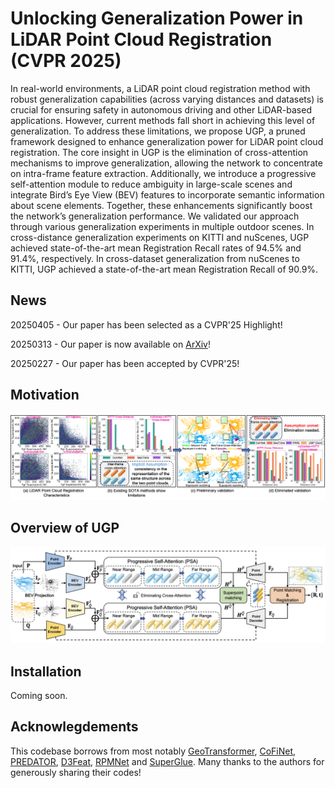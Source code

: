 # Unlocking Generalization Power in LiDAR Point Cloud Registration (CVPR 2025)

In real-world environments, a LiDAR point cloud registration method with robust generalization capabilities (across varying distances and datasets) is crucial for ensuring safety in autonomous driving and other LiDAR-based applications. However, current methods fall short in achieving this level of generalization. To address these limitations, we propose UGP, a pruned framework designed to enhance generalization power for LiDAR point cloud registration. The core insight in UGP is the elimination of cross-attention mechanisms to improve generalization, allowing the network to concentrate on intra-frame feature extraction. Additionally, we introduce a progressive self-attention module to reduce ambiguity in large-scale scenes and integrate Bird’s Eye View (BEV) features to incorporate semantic information about scene elements. Together, these enhancements significantly boost the network’s generalization performance. We validated our approach through various generalization experiments in multiple outdoor scenes. In cross-distance generalization experiments on KITTI and nuScenes, UGP achieved state-of-the-art mean Registration Recall rates of 94.5\% and 91.4\%, respectively. In cross-dataset generalization from nuScenes to KITTI, UGP achieved a state-of-the-art mean Registration Recall of 90.9\%.

## News

20250405 - Our paper has been selected as a CVPR'25 Highlight!

20250313 - Our paper is now available on [ArXiv](https://arxiv.org/abs/2503.10149)!

20250227 - Our paper has been accepted by CVPR'25!

## Motivation

<div align="center">
<img src=assets\motivation.png>
</div>

## Overview of UGP

<div align="center">
<img src=assets\pipeline.png>
</div>

## Installation

Coming soon.

## Acknowlegdements

This codebase borrows from most notably [GeoTransformer](https://github.com/qinzheng93/GeoTransformer), [CoFiNet](https://github.com/haoyu94/Coarse-to-fine-correspondences), [PREDATOR](https://github.com/prs-eth/OverlapPredator), [D3Feat](https://github.com/XuyangBai/D3Feat.pytorch), [RPMNet](https://github.com/yewzijian/RPMNet) and [SuperGlue](https://github.com/magicleap/SuperGluePretrainedNetwork). Many thanks to the authors for generously sharing their codes!
